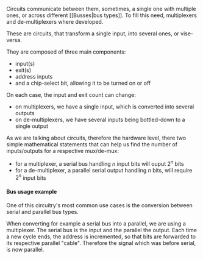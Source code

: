 Circuits communicate between them, sometimes, a single one with multiple ones, or across different [[Busses|bus types]]. To fill this need, multiplexers and de-multiplexers where developed.

These are circuits, that transform a single input, into several ones, or vise-versa. 

They are composed of three main components: 
- input(s)
- exit(s)
- address inputs
- and a chip-select bit, allowing it to be turned on or off

On each case, the input and exit count can change: 
- on multiplexers, we have a single input, which is converted into several outputs
- on de-multiplexers, we have several inputs being bottled-down to a single output

As we are talking about circuits, therefore the hardware level, there two simple mathematical statements that can help us find the number of inputs/outputs for a respective mux/de-mux:
- for a multiplexer, a serial bus handling $n$ input bits will ouput $2^n$ bits
- for a de-multiplexer, a parallel serial output handling $n$ bits, will require $2^n$ input bits

#### Bus usage example
One of this circuitry's most common use cases is the conversion between serial and parallel bus types.

When converting for example a serial bus into a parallel, we are using a multiplexer. The serial bus is the input and the parallel the output. Each time a new cycle ends, the address is incremented, so that bits are forwarded to its respective parallel "cable". 
Therefore the signal which was before serial, is now parallel.